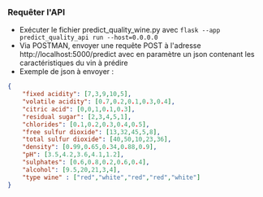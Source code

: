 ### Requêter l'API
- Exécuter le fichier predict_quality_wine.py avec `flask --app predict_quality_api run --host=0.0.0.0`
- Via POSTMAN, envoyer une requête POST à l'adresse http://localhost:5000/predict avec en paramètre un json contenant les caractéristiques du vin à prédire
- Exemple de json à envoyer : 
```json
{
    "fixed acidity": [7,3,9,10,5],
    "volatile acidity": [0.7,0.2,0.1,0.3,0.4],
    "citric acid": [0,0,1,0.1,0.3],
    "residual sugar": [2,3,4,5,1],
    "chlorides": [0.1,0.2,0.3,0.4,0.5],
    "free sulfur dioxide": [13,32,45,5,8],
    "total sulfur dioxide": [40,50,10,23,36],
    "density": [0.99,0.65,0.34,0.88,0.9],
    "pH": [3.5,4.2,3.6,4.1,1.2],
    "sulphates": [0.6,0.8,0.2,0.6,0.4],
    "alcohol": [9.5,20,21,3,4],
    "type wine" : ["red","white","red","red","white"]
}
```
